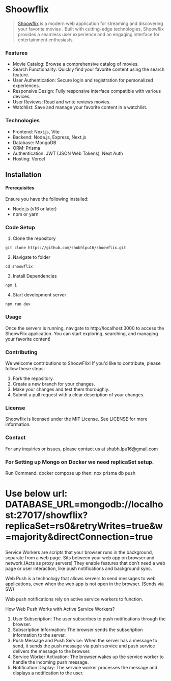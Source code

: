 # Shoowflix

> [Shoowflix](https://shoowflix.vercel.app/) is a modern web application for streaming and discovering your favorite movies . Built with cutting-edge technologies, Shoowflix provides a seamless user experience and an engaging interface for entertainment enthusiasts.

### Features

- Movie Catalog: Browse a comprehensive catalog of movies.
- Search Functionality: Quickly find your favorite content using the search feature.
- User Authentication: Secure login and registration for personalized experiences.
- Responsive Design: Fully responsive interface compatible with various devices.
- User Reviews: Read and write reviews movies.
- Watchlist: Save and manage your favorite content in a watchlist.

### Technologies

- Frontend: Next.js, Vite
- Backend: Node.js, Express, Next.js
- Database: MongoDB
- ORM: Prisma
- Authentication: JWT (JSON Web Tokens), Next Auth
- Hosting: Vercel

## Installation

#### Prerequisites

Ensure you have the following installed:

- Node.js (v16 or later)
- npm or yarn

### Code Setup

1. Clone the repository

```
git clone https://github.com/shubhlpu16/shoowflix.git
```

2. Navigate to folder

```
cd shoowflix
```

3. Install Dependencies

```
npm i
```

4. Start development server

```
npm run dev
```

### Usage

Once the servers is running, navigate to http://localhost:3000 to access the ShoowFlix application. You can start exploring, searching, and managing your favorite content!

### Contributing

We welcome contributions to ShoowFlix! If you'd like to contribute, please follow these steps:

1. Fork the repository.
2. Create a new branch for your changes.
3. Make your changes and test them thoroughly.
4. Submit a pull request with a clear description of your changes.

### License

Shoowflix is licensed under the MIT License. See LICENSE for more information.

### Contact

For any inquiries or issues, please contact us at shubh.lpu16@gmail.com


### For Setting up Mongo on Docker we need replicaSet setup.

Run Command: docker compose up
then: npx prisma db push

Use below url:
DATABASE_URL=mongodb://localhost:27017/showflix?replicaSet=rs0&retryWrites=true&w=majority&directConnection=true
=======

###
Service Workers are scripts that your browser runs in the background, separate from a web page. 
Sits between your web app on browser and network.(Acts as proxy servers)
They enable features that don’t need a web page or user interaction, like push notifications and background sync.

Web Push is a technology that allows servers to send messages to web applications, even when the web app is not open in the browser. (Sends via SW)

Web push notifications rely on active service workers to function.

How Web Push Works with Active Service Workers?
1. User Subscription: The user subscribes to push notifications through the browser.
2. Subscription Information: The browser sends the subscription information to the server.
3. Push Message and Push Service: When the server has a message to send, it sends the push message via push service and push service delivers the message to the browser.
4. Service Worker Activation: The browser wakes up the service worker to handle the incoming push message.
5. Notification Display: The service worker processes the message and displays a notification to the user.

